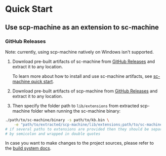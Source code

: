 # Quick Start

## Use scp-machine as an extension to sc-machine

### GitHub Releases

Note: currently, using scp-machine natively on Windows isn't supported.

1. Download pre-built artifacts of sc-machine from [GitHub Releases](https://github.com/ostis-ai/sc-machine/releases) and extract it to any location.
    
    To learn more about how to install and use sc-machine artifacts, see [sc-machine quick start](https://ostis-ai.github.io/sc-machine/quick_start/).

2. Download pre-built artifacts of scp-machine from [GitHub Releases](https://github.com/ostis-ai/scp-machine/releases) and extract it to any location.

3. Then specify the folder path to `lib/extensions` from extracted scp-machine folder when running the sc-machine binary:

```sh
./path/to/sc-machine/binary -s path/to/kb.bin \
    -e "path/to/extracted/scp-machine/lib/extensions;path/to/sc-machine/lib/extensions"
# if several paths to extensions are provided then they should be separated 
# by semicolon and wrapped in double quotes
```

In case you want to make changes to the project sources, please refer to the [build system docs](build/build_system.md).
